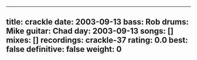
---
title: crackle
date: 2003-09-13
bass:	Rob
drums:	Mike
guitar:	Chad
day: 2003-09-13
songs: []
mixes: []
recordings: crackle-37
rating: 0.0
best: false
definitive: false
weight: 0
---
